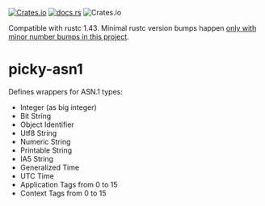 [![Crates.io](https://img.shields.io/crates/v/picky-asn1.svg)](https://crates.io/crates/picky-asn1)
[![docs.rs](https://docs.rs/picky-asn1/badge.svg)](https://docs.rs/picky-asn1)
![Crates.io](https://img.shields.io/crates/l/picky-asn1)

Compatible with rustc 1.43.
Minimal rustc version bumps happen [only with minor number bumps in this project](https://github.com/Devolutions/picky-rs/issues/89#issuecomment-868303478).

# picky-asn1

Defines wrappers for ASN.1 types:
- Integer (as big integer)
- Bit String
- Object Identifier
- Utf8 String
- Numeric String
- Printable String
- IA5 String
- Generalized Time
- UTC Time
- Application Tags from 0 to 15
- Context Tags from 0 to 15

